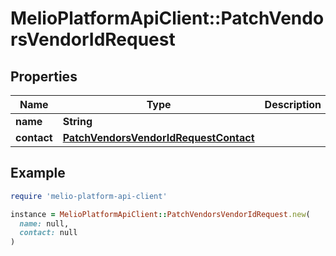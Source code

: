 # MelioPlatformApiClient::PatchVendorsVendorIdRequest

## Properties

| Name | Type | Description | Notes |
| ---- | ---- | ----------- | ----- |
| **name** | **String** |  | [optional] |
| **contact** | [**PatchVendorsVendorIdRequestContact**](PatchVendorsVendorIdRequestContact.md) |  | [optional] |

## Example

```ruby
require 'melio-platform-api-client'

instance = MelioPlatformApiClient::PatchVendorsVendorIdRequest.new(
  name: null,
  contact: null
)
```

